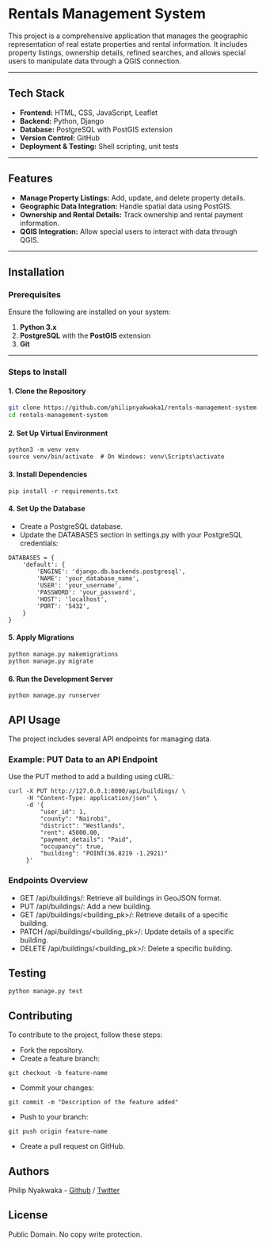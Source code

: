 # Rentals Management System

This project is a comprehensive application that manages the geographic representation of real estate properties and rental information. It includes property listings, ownership details, refined searches, and allows special users to manipulate data through a QGIS connection.

---

## Tech Stack

- **Frontend:** HTML, CSS, JavaScript, Leaflet
- **Backend:** Python, Django
- **Database:** PostgreSQL with PostGIS extension
- **Version Control:** GitHub
- **Deployment & Testing:** Shell scripting, unit tests

---

## Features

- **Manage Property Listings:** Add, update, and delete property details.
- **Geographic Data Integration:** Handle spatial data using PostGIS.
- **Ownership and Rental Details:** Track ownership and rental payment information.
- **QGIS Integration:** Allow special users to interact with data through QGIS.

---

## Installation

### Prerequisites

Ensure the following are installed on your system:

1. **Python 3.x**
2. **PostgreSQL** with the **PostGIS** extension
3. **Git**

---

### Steps to Install

#### 1. Clone the Repository
```bash
git clone https://github.com/philipnyakwaka1/rentals-management-system.git
cd rentals-management-system
```
#### 2. Set Up Virtual Environment
```
python3 -m venv venv
source venv/bin/activate  # On Windows: venv\Scripts\activate
```

#### 3. Install Dependencies
```
pip install -r requirements.txt
```
#### 4. Set Up the Database
* Create a PostgreSQL database.
* Update the DATABASES section in settings.py with your PostgreSQL credentials:
```
DATABASES = {
    'default': {
        'ENGINE': 'django.db.backends.postgresql',
        'NAME': 'your_database_name',
        'USER': 'your_username',
        'PASSWORD': 'your_password',
        'HOST': 'localhost',
        'PORT': '5432',
    }
}
```
#### 5. Apply Migrations
```
python manage.py makemigrations
python manage.py migrate
```
#### 6. Run the Development Server
```
python manage.py runserver
```
## API Usage
The project includes several API endpoints for managing data.
### Example: PUT Data to an API Endpoint
Use the PUT method to add a building using cURL:
```
curl -X PUT http://127.0.0.1:8000/api/buildings/ \
     -H "Content-Type: application/json" \
     -d '{
         "user_id": 1,
         "county": "Nairobi",
         "district": "Westlands",
         "rent": 45000.00,
         "payment_details": "Paid",
         "occupancy": true,
         "building": "POINT(36.8219 -1.2921)"
     }'
```
### Endpoints Overview
* GET /api/buildings/: Retrieve all buildings in GeoJSON format.
* PUT /api/buildings/: Add a new building.
* GET /api/buildings/<building_pk>/: Retrieve details of a specific building.
* PATCH /api/buildings/<building_pk>/: Update details of a specific building.
* DELETE /api/buildings/<building_pk>/: Delete a specific building.
## Testing
```
python manage.py test
```
## Contributing
To contribute to the project, follow these steps:
* Fork the repository.
* Create a feature branch:
```
git checkout -b feature-name
```
* Commit your changes:
```
git commit -m "Description of the feature added"
```
* Push to your branch:
```
git push origin feature-name
```
* Create a pull request on GitHub.
## Authors 
Philip Nyakwaka - [Github](https://github.com/philipnyakwaka1) / [Twitter](https://x.com/ominaphillip18)

## License
Public Domain. No copy write protection. 